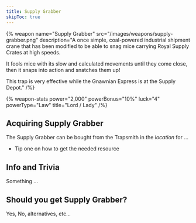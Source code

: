 ```yaml
---
title: Supply Grabber
skipToc: true
---
```


{% weapon
 name="Supply Grabber"
 src="/images/weapons/supply-grabber.png"
 description="A once simple, coal-powered industrial shipment crane that has been modified to be able to snag mice carrying Royal Supply Crates at high speeds.

It fools mice with its slow and calculated movements until they come close, then it snaps into action and snatches them up!

This trap is very effective while the Gnawnian Express is at the Supply Depot."
/%}

{% weapon-stats
 power="2,000"
 powerBonus="10%"
 luck="4"
 powerType="Law"
 title="Lord / Lady"
/%}

## Acquiring Supply Grabber

The Supply Grabber can be bought from the Trapsmith in the *location* for ...

- Tip one on how to get the needed resource

## Info and Trivia

Something ...

## Should you get Supply Grabber?

Yes, No, alternatives, etc...
